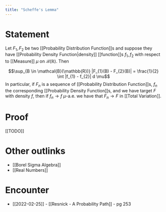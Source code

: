 ```yaml
---
title: "Scheffe's Lemma"
---
```


# Statement
Let $F_{1}, F_{2}$ be two [[Probability Distribution Function]]s and suppose they have [[Probability Density Function|density]] [[function]]s $f_{1}, f_{2}$ with respect to [[Measure]] $\mu$ on $\mathcal{B}( \mathbb{R})$. Then  

$$\sup_{B \in \mathcal{B}(\mathbb{R})} |F_{1}(B) - F_{2}(B)| = \frac{1}{2} \int |f_{1} - f_{2}| d \mu$$
In particular, if $F_{n}$ is a sequence of [[Probability Distribution Function]]s, $f_{n}$ the corresponding [[Probability Density Function]]s, and we have target $F$ with density $f$, then if $f_{n} \to f$ $\mu$-a.e. we have that $F_{n} \to F$ in [[Total Variation]].

# Proof
[[TODO]]

# Other outlinks
- [[Borel Sigma Algebra]]
- [[Real Numbers]]

# Encounter
- [[2022-02-25]] - [[Resnick - A Probability Path]] - pg 253